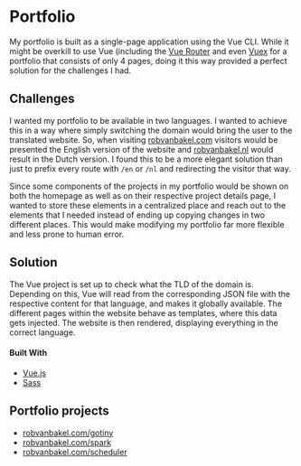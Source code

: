 # Portfolio

My portfolio is built as a single-page application using the Vue CLI. While it might be overkill to use Vue (including the [Vue Router](https://router.vuejs.org) and even [Vuex](https://next.vuex.vuejs.org) for a portfolio that consists of only 4 pages, doing it this way provided a perfect solution for the challenges I had.

## Challenges

I wanted my portfolio to be available in two languages. I wanted to achieve this in a way where simply switching the domain would bring the user to the translated website. So, when visiting [robvanbakel.com](https://robvanbakel.com) visitors would be presented the English version of the website and [robvanbakel.nl](https://robvanbakel.nl) would result in the Dutch version. I found this to be a more elegant solution than just to prefix every route with `/en` or `/nl` and redirecting the visitor that way.

Since some components of the projects in my portfolio would be shown on both the homepage as well as on their respective project details page, I wanted to store these elements in a centralized place and reach out to the elements that I needed instead of ending up copying changes in two different places. This would make modifying my portfolio far more flexible and less prone to human error.

## Solution

The Vue project is set up to check what the TLD of the domain is. Depending on this, Vue will read from the corresponding JSON file with the respective content for that language, and makes it globally available. The different pages within the website behave as templates, where this data gets injected. The website is then rendered, displaying everything in the correct language. 

#### Built With

- [Vue.js](https://v3.vuejs.org)
- [Sass](https://sass-lang.com)

## Portfolio projects

- [robvanbakel.com/gotiny](https://robvanbakel.com/gotiny)
- [robvanbakel.com/spark](https://robvanbakel.com/spark)
- [robvanbakel.com/scheduler](https://robvanbakel.com/scheduler)
